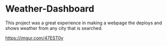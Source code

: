 # Weather-Dashboard




This project was a great experience in making a webpage the deploys and shows weather from any city that is searched. 


https://imgur.com/47EST0y
